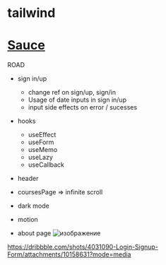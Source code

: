 # tailwind

# [ Sauce ](https://www.frontendmentor.io/)

 ROAD
 
   - sign in/up
       - change ref on sign/up, sign/in
       - Usage of date inputs in sign in/up
       - input side effects on error / sucesses

   - hooks 
      - useEffect
      - useForm
      - useMemo
      - useLazy
      - useCallback
   
  - header
  
  - coursesPage => infinite scroll 
  
  - dark mode

  - motion
 
 
 - about page
![изображение](https://user-images.githubusercontent.com/31801595/162470330-d375d6b9-1b74-4069-96e1-b4734fcd68b8.png)

https://dribbble.com/shots/4031090-Login-Signup-Form/attachments/10158631?mode=media

